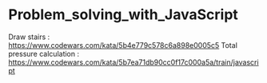 # Problem_solving_with_JavaScript
Draw stairs : https://www.codewars.com/kata/5b4e779c578c6a898e0005c5
Total pressure calculation : https://www.codewars.com/kata/5b7ea71db90cc0f17c000a5a/train/javascript


